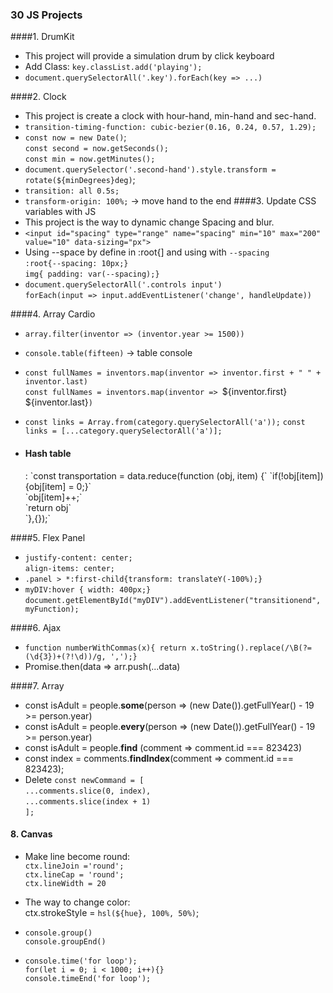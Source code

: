 ### 30 JS Projects

####1. DrumKit
* This project will provide a simulation drum by click keyboard
* Add Class: `key.classList.add('playing');`
* `document.querySelectorAll('.key').forEach(key => ...)`
    
####2. Clock
* This project is create a clock with hour-hand, min-hand and sec-hand.
* `transition-timing-function: cubic-bezier(0.16, 0.24, 0.57, 1.29);`
* `const now = new Date()`; <br> 
    `const second = now.getSeconds();` <br> 
    `const min = now.getMinutes();`
* `document.querySelector('.second-hand').style.transform = rotate(${minDegrees}deg)`;
* `transition: all 0.5s;`
* `transform-origin: 100%;`  -> move hand to the end
####3. Update CSS variables with JS
* This project is the way to dynamic change Spacing and blur.
* `<input id="spacing" type="range" name="spacing" min="10" max="200" value="10" data-sizing="px">`
* Using --space by define in :root{] and using with `--spacing`  <br> 
    `:root{--spacing: 10px;}` <br>
    `img{ padding: var(--spacing);}`
* `document.querySelectorAll('.controls input')`  <br> 
    `forEach(input => input.addEventListener('change', handleUpdate))`

####4. Array Cardio
* `array.filter(inventor => (inventor.year >= 1500))`
* `console.table(fifteen)` -> table console
* `const fullNames = inventors.map(inventor => inventor.first + " " + inventor.last)` <br>
  `const fullNames = inventors.map(inventor => `${inventor.first} ${inventor.last}`)`
* `const links = Array.from(category.querySelectorAll('a'));`
  `const links = [...category.querySelectorAll('a')];`    

* <h4>Hash table</h4>:
    `const transportation = data.reduce(function (obj, item) {`
           `if(!obj[item]){obj[item] = 0;}`   <br>
           `obj[item]++;` <br>
           `return obj`   <br>
         `},{});`

####5. Flex Panel
* `justify-content: center;`    <br>
  `align-items: center;`
* `.panel > *:first-child{transform: translateY(-100%);}`
* `myDIV:hover { width: 400px;}`
  `document.getElementById("myDIV").addEventListener("transitionend", myFunction);`

####6. Ajax
* `function numberWithCommas(x){ return x.toString().replace(/\B(?=(\d{3})+(?!\d))/g, ',');}`
* Promise.then(data => arr.push(...data)

####7. Array
* const isAdult = people.**some**(person => (new Date()).getFullYear() - 19 >= person.year)
* const isAdult = people.**every**(person => (new Date()).getFullYear() - 19 >= person.year)
* const isAdult = people.**find** (comment => comment.id === 823423)
* const index = comments.**findIndex**(comment => comment.id === 823423);
* Delete
    `const newCommand = [`  <br>
            `...comments.slice(0, index),`<br>
            `...comments.slice(index + 1)`<br>
    `];`

#### 8. Canvas
* Make line become round: <br>
    `ctx.lineJoin ='round';` <br>
    `ctx.lineCap = 'round';` <br>
    `ctx.lineWidth = 20`
* The way to change color:  <br>
    ctx.strokeStyle = `hsl(${hue}, 100%, 50%)`;


* `console.group()`  <br>
  `console.groupEnd()`
* `console.time('for loop');` <br>
  `for(let i = 0; i < 1000; i++){} `  <br>
  `console.timeEnd('for loop'); `
